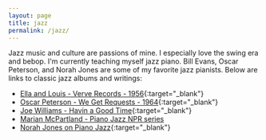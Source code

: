 ```yaml
---
layout: page
title: jazz
permalink: /jazz/
---
```


Jazz music and culture are passions of mine. I especially love the swing era and bebop. I'm currently teaching myself jazz piano. Bill Evans, Oscar Peterson, and Norah Jones are some of my favorite jazz pianists. Below are links to classic jazz albums and writings:

* [Ella and Louis - Verve Records - 1956](https://youtu.be/VqOaQgD_2KA){:target="_blank"}
* [Oscar Peterson - We Get Requests - 1964](https://open.spotify.com/album/7BVfV9OGD9tYdy7Jr5JLbt){:target="_blank"}
* [Joe Williams - Havin a Good Time](https://www.amazon.com/Havin-Williams-Featuring-Webster-2005-02-22/dp/B01KB432GI/ref=sr_1_fkmrnull_1?camp=1789&creative=9325&imprToken=nTMN.HWsikHuOSuYQj6I5Q&keywords=Joe+Williams+featuring+Ben+Webster&linkCode=ur2&linkId=EZN45YDKAWVXZF2I&qid=1557711122&s=music&slotNum=2&sr=1-1-fkmrnull){:target="_blank"}
* [Marian McPartland - Piano Jazz NPR series](https://www.npr.org/series/15773266/marian-mcpartland-s-piano-jazz)
* [Norah Jones on Piano Jazz](https://www.npr.org/2016/08/26/491481080/norah-jones-on-piano-jazz){:target="_blank"}

